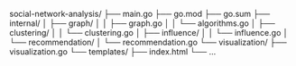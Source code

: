 

social-network-analysis/
├── main.go
├── go.mod
├── go.sum
├── internal/
│   ├── graph/
│   │   ├── graph.go
│   │   └── algorithms.go
│   ├── clustering/
│   │   └── clustering.go
│   ├── influence/
│   │   └── influence.go
│   └── recommendation/
│       └── recommendation.go
└── visualization/
    ├── visualization.go
    └── templates/
        ├── index.html
        └── ...